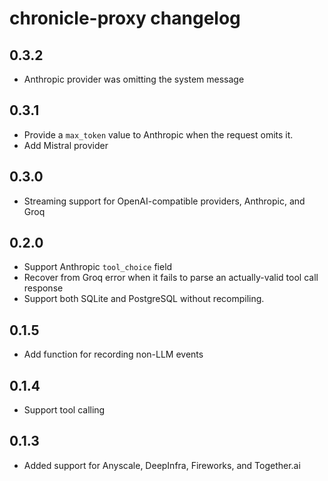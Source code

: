 # chronicle-proxy changelog

## 0.3.2

- Anthropic provider was omitting the system message

## 0.3.1

- Provide a `max_token` value to Anthropic when the request omits it.
- Add Mistral provider

## 0.3.0

- Streaming support for OpenAI-compatible providers, Anthropic, and Groq

## 0.2.0

- Support Anthropic `tool_choice` field
- Recover from Groq error when it fails to parse an actually-valid tool call response
- Support both SQLite and PostgreSQL without recompiling.

## 0.1.5

- Add function for recording non-LLM events

## 0.1.4

- Support tool calling

## 0.1.3

- Added support for Anyscale, DeepInfra, Fireworks, and Together.ai
